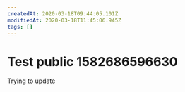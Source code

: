 ```yaml
---
createdAt: 2020-03-18T09:44:05.101Z
modifiedAt: 2020-03-18T11:45:06.945Z
tags: []
---
```

# Test public 1582686596630
Trying to update
